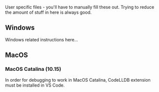 User specific files - you'll have to manually fill these out. Trying to reduce the amount of stuff in here is always good.

## Windows

Windows related instructions here...

## MacOS

### MacOS Catalina (10.15)

In order for debugging to work in MacOS Catalina, CodeLLDB extension must be installed in VS Code.